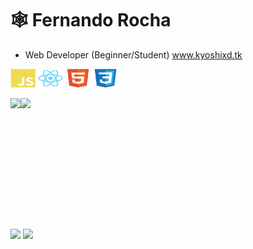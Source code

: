 # 🕸️ Fernando Rocha
- Web Developer (Beginner/Student) www.kyoshixd.tk

<div style="display: inline_block">
  <img align="center" alt="Javascript" height="30" width="40" src="https://raw.githubusercontent.com/devicons/devicon/master/icons/javascript/javascript-plain.svg">
  <img align="center" alt="React" height="30" width="40" src="https://raw.githubusercontent.com/devicons/devicon/master/icons/react/react-original.svg">
  <img align="center" alt="HTML" height="30" width="40" src="https://raw.githubusercontent.com/devicons/devicon/master/icons/html5/html5-original.svg">
  <img align="center" alt="CSS" height="30" width="40" src="https://raw.githubusercontent.com/devicons/devicon/master/icons/css3/css3-original.svg">
  </div>
  <br />
  <div style="display: flex">
   <img src="https://github-readme-stats.vercel.app/api?username=fernandorocha11&show_icons=true&theme=dark" height="180em">
   <img src="https://github-readme-stats.vercel.app/api/top-langs/?username=fernandorocha11&layout=compact&langs_count=7&theme=dark" height="180em">
 </div>
 
 ##
 
   <a href="https://instagram.com/fernandorocha11" target="_blank"><img src="https://img.shields.io/badge/-Instagram-%23E4405F?style=for-the-badge&logo=instagram&logoColor=white" target="_blank"></a>
  <a href = "mailto:fernandorocha11@gmail.com"><img src="https://img.shields.io/badge/-Gmail-%23333?style=for-the-badge&logo=gmail&logoColor=white" target="_blank"></a>
